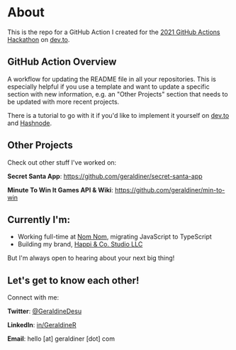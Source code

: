 # About

This is the repo for a GitHub Action I created for the [2021 GitHub Actions Hackathon](https://dev.to/devteam/join-us-for-the-2021-github-actions-hackathon-on-dev-4hn4) on [dev.to](https://dev.to).

## GitHub Action Overview
A workflow for updating the README file in all your repositories. This is especially helpful if you use a template and want to update a specific section with new information, e.g. an "Other Projects" section that needs to be updated with more recent projects.

There is a tutorial to go with it if you'd like to implement it yourself on [dev.to](https://dev.to/geraldiner/how-to-set-up-a-github-action-to-update-the-readme-file-in-all-your-github-repositories-4epj) and [Hashnode](https://blog.geraldiner.com/github-action-update-readmes-tutorial).






## Other Projects

Check out other stuff I've worked on:

**Secret Santa App**: https://github.com/geraldiner/secret-santa-app

**Minute To Win It Games API & Wiki**: https://github.com/geraldiner/min-to-win

## Currently I'm:

- Working full-time at <a target="_blank" href="https://nomnomnow.com">Nom Nom</a>, migrating JavaScript to TypeScript
- Building my brand, <a target="_blank" href="https://happiandco.com">Happi & Co. Studio LLC</a>

But I'm always open to hearing about your next big thing!

## Let's get to know each other!

Connect with me:

**Twitter**: [@GeraldineDesu](https://twitter.com/geraldinedesu)

**LinkedIn**: [in/GeraldineR](https://linkedin.com/in/geraldiner)

**Email**: hello [at] geraldiner [dot] com

